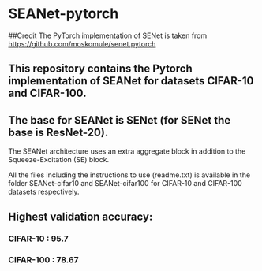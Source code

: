 # SEANet-pytorch

##Credit
The PyTorch implementation of SENet is taken from https://github.com/moskomule/senet.pytorch

## This repository contains the Pytorch implementation of SEANet for datasets CIFAR-10 and CIFAR-100.

## The base for SEANet is SENet (for SENet the base is ResNet-20). 
The SEANet architecture uses an extra aggregate block in addition to the Squeeze-Excitation (SE) block.

All the files including the instructions to use (readme.txt) is available in the folder SEANet-cifar10 and SEANet-cifar100 for CIFAR-10 and CIFAR-100 datasets respectively.

## Highest validation accuracy:
### CIFAR-10 : 95.7
### CIFAR-100 : 78.67

